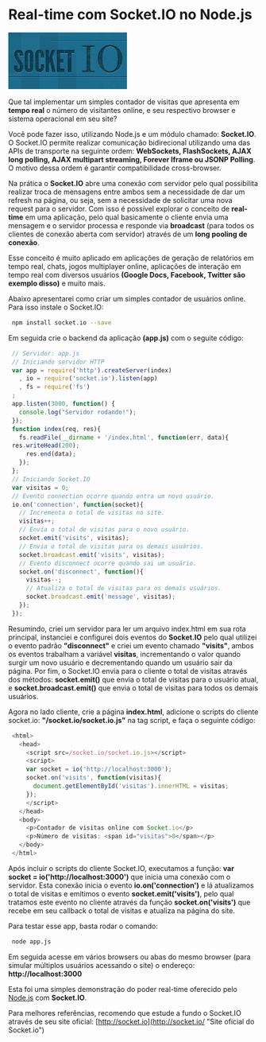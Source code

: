 # Real-time com Socket.IO no Node.js

![Real-time com Socket.IO](../images/socket-io.jpg "Real-time com Socket.IO")

Que tal implementar um simples contador de visitas que apresenta em **tempo real** o número de visitantes online, e seu respectivo browser e sistema operacional em seu site?

Você pode fazer isso, utilizando Node.js e um módulo chamado: **Socket.IO**. O Socket.IO permite realizar comunicação bidirecional utilizando uma das APIs de transporte na seguinte ordem: **WebSockets, FlashSockets, AJAX long polling, AJAX multipart streaming, Forever Iframe ou JSONP Polling**. O motivo dessa ordem é garantir compatibilidade cross-browser.

Na prática o **Socket.IO** abre uma conexão com servidor pelo qual possibilita realizar troca de mensagens entre ambos sem a necessidade de dar um refresh na página, ou seja, sem a necessidade de solicitar uma nova request para o servidor. Com isso é possível explorar o conceito de **real-time** em uma aplicação, pelo qual basicamente o cliente envia uma mensagem e o servidor processa e responde via **broadcast** (para todos os clientes de conexão aberta com servidor) através de um **long pooling de conexão**.

Esse conceito é muito aplicado em aplicações de geração de relatórios em tempo real, chats, jogos multiplayer online, aplicações de interação em tempo real com diversos usuários **(Google Docs, Facebook, Twitter são exemplo disso)** e muito mais.

Abaixo apresentarei como criar um simples contador de usuários online. Para isso instale o Socket.IO:

``` bash
 npm install socket.io --save
``` 

Em seguida crie o backend da aplicação **(app.js)** com o seguite código:

``` javascript
 // Servidor: app.js
 // Iniciando servidor HTTP
 var app = require('http').createServer(index)
   , io = require('socket.io').listen(app)
   , fs = require('fs')
 ;
 app.listen(3000, function() {
   console.log("Servidor rodando!");
 });
 function index(req, res){
   fs.readFile(__dirname + '/index.html', function(err, data){
 res.writeHead(200);
     res.end(data);
   });
 };
 // Iniciando Socket.IO
 var visitas = 0;
 // Evento connection ocorre quando entra um novo usuário.
 io.on('connection', function(socket){
   // Incrementa o total de visitas no site.
   visitas++;
   // Envia o total de visitas para o novo usuário.
   socket.emit('visits', visitas);
   // Envia o total de visitas para os demais usuários.
   socket.broadcast.emit('visits', visitas);
   // Evento disconnect ocorre quando sai um usuário.
   socket.on('disconnect', function(){
     visitas--;
     // Atualiza o total de visitas para os demais usuários.
     socket.broadcast.emit('message', visitas);
   });
 });
``` 

Resumindo, criei um servidor para ler um arquivo index.html em sua rota principal, instanciei e configurei dois eventos do **Socket.IO** pelo qual utilizei o evento padrão **"disconnect"** e criei um evento chamado **"visits"**, ambos os eventos trabalham a variável **visitas**, incrementando o valor quando surgir um novo usuário e decrementando quando um usuário sair da página. Por fim, o Socket.IO envia para o cliente o total de visitas através dos métodos: **socket.emit()** que envia o total de visitas para o usuário atual, e **socket.broadcast.emit()** que envia o total de visitas para todos os demais usuários.

Agora no lado cliente, crie a página **index.html**, adicione o scripts do cliente socket.io: **"/socket.io/socket.io.js"** na tag script, e faça o seguinte código:

``` javascript
 <html>
   <head>
     <script src=/socket.io/socket.io.js></script>
     <script>
     var socket = io('http://localhost:3000');
     socket.on('visits', function(visitas){
       document.getElementById('visitas').innerHTML = visitas;
     });
     </script>
   </head>
   <body>
     <p>Contador de visitas online com Socket.io</p>
     <p>Número de visitas: <span id="visitas">0</span></p>
   </body>
 </html>
``` 

Após incluir o scripts do cliente Socket.IO, executamos a função: **var socket = io('http://localhost:3000')** que inicia uma conexão com o servidor. Esta conexão inicia o evento **io.on('connection')** e lá atualizamos o total de visitas e emitimos o evento **socket.emit('visits')**, pelo qual tratamos este evento no cliente através da função **socket.on('visits')** que recebe em seu callback o total de visitas e atualiza na página do site.

Para testar esse app, basta rodar o comando:

``` bash
 node app.js
``` 

Em seguida acesse em vários browsers ou abas do mesmo browser (para simular múltiplos usuários acessando o site) o endereço: **http://localhost:3000**

Esta foi uma simples demonstração do poder real-time oferecido pelo [Node.js]({{site.url}}/nodejs) com **Socket.IO**.

Para melhores referências, recomendo que estude a fundo o Socket.IO através de seu site oficial: [http://socket.io](http://socket.io/ "Site oficial do Socket.io")